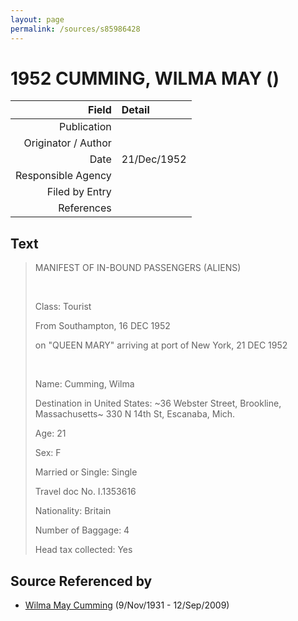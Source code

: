 ```yaml
---
layout: page
permalink: /sources/s85986428
---
```


# 1952 CUMMING, WILMA MAY ()

Field | Detail
---:|:---
Publication | 
Originator / Author | 
Date | 21/Dec/1952
Responsible Agency | 
Filed by Entry | 
References | 

## Text

> MANIFEST OF IN-BOUND PASSENGERS (ALIENS)
>
> <br/>
>
> Class: Tourist
>
> From Southampton, 16 DEC 1952
>
> on "QUEEN MARY" arriving at port of New York, 21 DEC 1952
>
> <br/>
>
> Name: Cumming, Wilma
>
> Destination in United States: \~36 Webster Street, Brookline, Massachusetts\~ 330 N 14th St, Escanaba, Mich.
>
> Age: 21
>
> Sex: F
>
> Married or Single: Single
>
> Travel doc No. I.1353616
>
> Nationality: Britain
>
> Number of Baggage: 4
>
> Head tax collected: Yes
>

## Source Referenced by

* [Wilma May Cumming](../people/@74680609@-wilma-may-cumming-b1931-11-9-d2009-9-12.md) (9/Nov/1931 - 12/Sep/2009)
